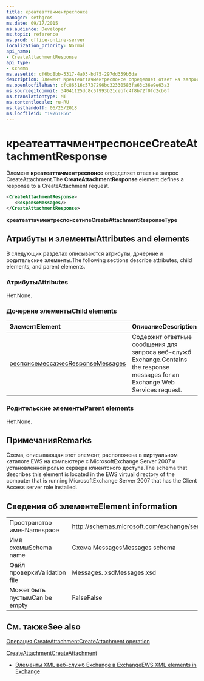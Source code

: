 ```yaml
---
title: креатеаттачментреспонсе
manager: sethgros
ms.date: 09/17/2015
ms.audience: Developer
ms.topic: reference
ms.prod: office-online-server
localization_priority: Normal
api_name:
- CreateAttachmentResponse
api_type:
- schema
ms.assetid: cf6bd8bb-5317-4a03-bd75-297dd359b5da
description: Элемент Креатеаттачментреспонсе определяет ответ на запрос CreateAttachment.
ms.openlocfilehash: dfc86516c5737296bc32330583fa63c36e9e63a3
ms.sourcegitcommit: 34041125dc8c5f993b21cebfc4f8b72f0fd2cb6f
ms.translationtype: MT
ms.contentlocale: ru-RU
ms.lasthandoff: 06/25/2018
ms.locfileid: "19761856"
---
```

# <a name="createattachmentresponse"></a><span data-ttu-id="d46d7-103">креатеаттачментреспонсе</span><span class="sxs-lookup"><span data-stu-id="d46d7-103">CreateAttachmentResponse</span></span>

<span data-ttu-id="d46d7-104">Элемент **креатеаттачментреспонсе** определяет ответ на запрос CreateAttachment.</span><span class="sxs-lookup"><span data-stu-id="d46d7-104">The **CreateAttachmentResponse** element defines a response to a CreateAttachment request.</span></span> 
  
```xml
<CreateAttachmentResponse>
   <ResponseMessages/>
</CreateAttachmentResponse>
```

 <span data-ttu-id="d46d7-105">**креатеаттачментреспонсетипе**</span><span class="sxs-lookup"><span data-stu-id="d46d7-105">**CreateAttachmentResponseType**</span></span>
## <a name="attributes-and-elements"></a><span data-ttu-id="d46d7-106">Атрибуты и элементы</span><span class="sxs-lookup"><span data-stu-id="d46d7-106">Attributes and elements</span></span>

<span data-ttu-id="d46d7-107">В следующих разделах описываются атрибуты, дочерние и родительские элементы.</span><span class="sxs-lookup"><span data-stu-id="d46d7-107">The following sections describe attributes, child elements, and parent elements.</span></span>
  
### <a name="attributes"></a><span data-ttu-id="d46d7-108">Атрибуты</span><span class="sxs-lookup"><span data-stu-id="d46d7-108">Attributes</span></span>

<span data-ttu-id="d46d7-109">Нет.</span><span class="sxs-lookup"><span data-stu-id="d46d7-109">None.</span></span>
  
### <a name="child-elements"></a><span data-ttu-id="d46d7-110">Дочерние элементы</span><span class="sxs-lookup"><span data-stu-id="d46d7-110">Child elements</span></span>

|<span data-ttu-id="d46d7-111">**Элемент**</span><span class="sxs-lookup"><span data-stu-id="d46d7-111">**Element**</span></span>|<span data-ttu-id="d46d7-112">**Описание**</span><span class="sxs-lookup"><span data-stu-id="d46d7-112">**Description**</span></span>|
|:-----|:-----|
|[<span data-ttu-id="d46d7-113">респонсемессажес</span><span class="sxs-lookup"><span data-stu-id="d46d7-113">ResponseMessages</span></span>](responsemessages.md) <br/> |<span data-ttu-id="d46d7-114">Содержит ответные сообщения для запроса веб-служб Exchange.</span><span class="sxs-lookup"><span data-stu-id="d46d7-114">Contains the response messages for an Exchange Web Services request.</span></span>  <br/> |
   
### <a name="parent-elements"></a><span data-ttu-id="d46d7-115">Родительские элементы</span><span class="sxs-lookup"><span data-stu-id="d46d7-115">Parent elements</span></span>

<span data-ttu-id="d46d7-116">Нет.</span><span class="sxs-lookup"><span data-stu-id="d46d7-116">None.</span></span>
  
## <a name="remarks"></a><span data-ttu-id="d46d7-117">Примечания</span><span class="sxs-lookup"><span data-stu-id="d46d7-117">Remarks</span></span>

<span data-ttu-id="d46d7-118">Схема, описывающая этот элемент, расположена в виртуальном каталоге EWS на компьютере с MicrosoftExchange Server 2007 и установленной ролью сервера клиентского доступа.</span><span class="sxs-lookup"><span data-stu-id="d46d7-118">The schema that describes this element is located in the EWS virtual directory of the computer that is running MicrosoftExchange Server 2007 that has the Client Access server role installed.</span></span>
  
## <a name="element-information"></a><span data-ttu-id="d46d7-119">Сведения об элементе</span><span class="sxs-lookup"><span data-stu-id="d46d7-119">Element information</span></span>

|||
|:-----|:-----|
|<span data-ttu-id="d46d7-120">Пространство имен</span><span class="sxs-lookup"><span data-stu-id="d46d7-120">Namespace</span></span>  <br/> |http://schemas.microsoft.com/exchange/services/2006/messages  <br/> |
|<span data-ttu-id="d46d7-121">Имя схемы</span><span class="sxs-lookup"><span data-stu-id="d46d7-121">Schema name</span></span>  <br/> |<span data-ttu-id="d46d7-122">Схема Messages</span><span class="sxs-lookup"><span data-stu-id="d46d7-122">Messages schema</span></span>  <br/> |
|<span data-ttu-id="d46d7-123">Файл проверки</span><span class="sxs-lookup"><span data-stu-id="d46d7-123">Validation file</span></span>  <br/> |<span data-ttu-id="d46d7-124">Messages. xsd</span><span class="sxs-lookup"><span data-stu-id="d46d7-124">Messages.xsd</span></span>  <br/> |
|<span data-ttu-id="d46d7-125">Может быть пустым</span><span class="sxs-lookup"><span data-stu-id="d46d7-125">Can be empty</span></span>  <br/> |<span data-ttu-id="d46d7-126">False</span><span class="sxs-lookup"><span data-stu-id="d46d7-126">False</span></span>  <br/> |
   
## <a name="see-also"></a><span data-ttu-id="d46d7-127">См. также</span><span class="sxs-lookup"><span data-stu-id="d46d7-127">See also</span></span>



[<span data-ttu-id="d46d7-128">Операция CreateAttachment</span><span class="sxs-lookup"><span data-stu-id="d46d7-128">CreateAttachment operation</span></span>](createattachment-operation.md)
  
[<span data-ttu-id="d46d7-129">CreateAttachment</span><span class="sxs-lookup"><span data-stu-id="d46d7-129">CreateAttachment</span></span>](createattachment.md)


- [<span data-ttu-id="d46d7-130">Элементы XML веб-служб Exchange в Exchange</span><span class="sxs-lookup"><span data-stu-id="d46d7-130">EWS XML elements in Exchange</span></span>](ews-xml-elements-in-exchange.md)

